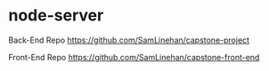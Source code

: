 # node-server

Back-End Repo
https://github.com/SamLinehan/capstone-project

Front-End Repo
https://github.com/SamLinehan/capstone-front-end
